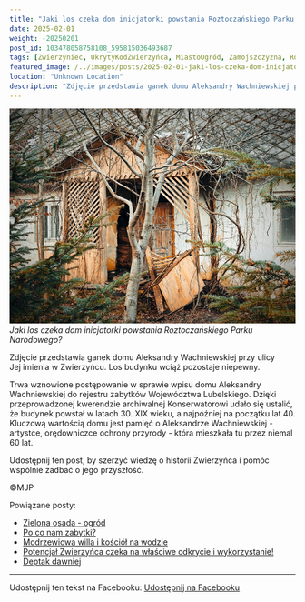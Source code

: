 ```yaml
---
title: "Jaki los czeka dom inicjatorki powstania Roztoczańskiego Parku Narodowego?"
date: 2025-02-01
weight: -20250201
post_id: 103478058758108_595815036493687
tags: [Zwierzyniec, UkrytyKodZwierzyńca, MiastoOgród, Zamojszczyzna, Roztocze, Lubelskie, villarestituta, turystyka, dziedzictwo, zabytki, krajobrazy, TajemnicePrzeszłości, PodróżeWczasie]
featured_image: /../images/posts/2025-02-01-jaki-los-czeka-dom-inicjatorki-powstania.jpg
location: "Unknown Location"
description: "Zdjęcie przedstawia ganek domu Aleksandry Wachniewskiej przy ulicy Jej imienia w Zwierzyńcu. Los budynku wciąż pozostaje niepewny...."
---
```


![Jaki los czeka dom inicjatorki powstania Roztoczańskiego Parku Narodowego?](/images/posts/2025-02-01-jaki-los-czeka-dom-inicjatorki-powstania.jpg)
*Jaki los czeka dom inicjatorki powstania Roztoczańskiego Parku Narodowego?*

Zdjęcie przedstawia ganek domu Aleksandry Wachniewskiej przy ulicy Jej imienia w Zwierzyńcu. Los budynku wciąż pozostaje niepewny.

Trwa wznowione postępowanie w sprawie wpisu domu Aleksandry Wachniewskiej do rejestru zabytków Województwa Lubelskiego. Dzięki przeprowadzonej kwerendzie archiwalnej Konserwatorowi udało się ustalić, że budynek powstał w latach 30. XIX wieku, a najpóźniej na początku lat 40.
Kluczową wartością domu jest pamięć o Aleksandrze Wachniewskiej - artystce, orędowniczce ochrony przyrody - która mieszkała tu przez niemal 60 lat.

Udostępnij ten post, by szerzyć wiedzę o historii Zwierzyńca i pomóc wspólnie zadbać o jego przyszłość.



©MJP

Powiązane posty:
- [Zielona osada - ogród](/posts/zielona-osada-ogrod)
- [Po co nam zabytki?](/posts/po-co-nam-zabytki)
- [Modrzewiowa willa i kościół na wodzie](/posts/modrzewiowa-willa-i-kosciol-na-wodzie)
- [Potencjał Zwierzyńca czeka na właściwe odkrycie i wykorzystanie!](/posts/potencjal-zwierzynca-czeka-na-wlasciwe-odkrycie-i)
- [Deptak dawniej](/posts/deptak-dawniej)


---

Udostępnij ten tekst na Facebooku:
[Udostępnij na Facebooku](https://www.facebook.com/sharer/sharer.php?u=https://stowarzyszeniewachniewskiej.pl/posts/jaki-los-czeka-dom-inicjatorki-powstania)

<script type="application/ld+json">
{
  "@context": "https://schema.org",
  "@type": "BlogPosting",
  "headline": "Jaki los czeka dom inicjatorki powstania Roztoczańskiego Parku Narodowego?",
  "datePublished": "2025-02-01",
  "dateModified": "2025-02-01",
  "author": {
    "@type": "Person",
    "name": "Michał Jan Patyk"
  },
  "publisher": {
    "@type": "Organization",
    "name": "Stowarzyszenie im. Aleksandry Wachniewskiej",
    "logo": {
      "@type": "ImageObject",
      "url": "https://stowarzyszeniewachniewskiej.pl/images/logo/logo.svg"
    }
  },
  "mainEntityOfPage": {
    "@type": "WebPage",
    "@id": "https://stowarzyszeniewachniewskiej.pl/posts/jaki-los-czeka-dom-inicjatorki-powstania"
  },
  "image": {
    "@type": "ImageObject",
    "url": "https://stowarzyszeniewachniewskiej.pl/images/posts/2025-02-01-jaki-los-czeka-dom-inicjatorki-powstania.jpg"
  },
  "articleSection": "Dziedzictwo Kulturowe i Zabytki",
  "keywords": "Zwierzyniec, UkrytyKodZwierzyńca, MiastoOgród, Zamojszczyzna, Roztocze, Lubelskie, villarestituta, turystyka, dziedzictwo, zabytki, krajobrazy, TajemnicePrzeszłości, PodróżeWczasie",
  "wordCount": 91,
  "articleBody": "Zdjęcie przedstawia ganek domu Aleksandry Wachniewskiej przy ulicy Jej imienia w Zwierzyńcu. Los budynku wciąż pozostaje niepewny.\n\nTrwa wznowione postępowanie w sprawie wpisu domu Aleksandry Wachniewskiej do rejestru zabytków Województwa Lubelskiego. Dzięki przeprowadzonej kwerendzie archiwalnej Konserwatorowi udało się ustalić, że budynek powstał w latach 30. XIX wieku, a najpóźniej na początku lat 40.\nKluczową wartością domu jest pamięć o Aleksandrze Wachniewskiej - artystce, orędowniczce ochrony przyrody - która mieszkała tu przez niemal 60 lat.\n\nUdostępnij ten post, by szerzyć wiedzę o historii Zwierzyńca i pomóc wspólnie zadbać o jego przyszłość.\n\n            \n\n©MJP",
  "description": "Odkryj piękno Zwierzyńca i jego zabytki.",
  "copyrightHolder": {
    "@type": "Person",
    "name": "Michał Jan Patyk"
  }
}
</script>
<script type="application/ld+json">
{
  "@context": "https://schema.org",
  "@type": "BreadcrumbList",
  "itemListElement": [
    {
      "@type": "ListItem",
      "position": 1,
      "name": "Home",
      "item": "https://stowarzyszeniewachniewskiej.pl"
    },
    {
      "@type": "ListItem",
      "position": 2,
      "name": "posts",
      "item": "https://stowarzyszeniewachniewskiej.pl/posts"
    },
    {
      "@type": "ListItem",
      "position": 3,
      "name": "Jaki los czeka dom inicjatorki powstania Roztoczańskiego Parku Narodowego?",
      "item": "https://stowarzyszeniewachniewskiej.pl/posts/jaki-los-czeka-dom-inicjatorki-powstania"
    }
  ]
}
</script>
